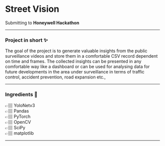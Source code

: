 # Street Vision  
Submitting to **Honeywell Hackathon**  
   
-----  
### Project in short  ✨  
The goal of the project is to generate valuable insights from the public surveillance videos and store them in a comfortable CSV record dependent on time and frames. The collected insights can be presented in any comfortable way like a dashboard or can be used for analysing data for future developments in the area under surveillance in terms of traffic control, accident prevention, road expansion etc.,  
  
-----  
### Ingredients  🥗  
👉🏽  YoloNetv3    
👉🏽  Pandas  
👉🏽  PyTorch  
👉🏽  OpenCV  
👉🏽  SciPy  
👉🏽  matplotlib    
  
-----  
